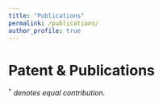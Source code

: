 ```yaml
---
title: "Publications"
permalink: /publications/
author_profile: true
---
```


# Patent & Publications
*<sup>`*`</sup> denotes equal contribution.*
